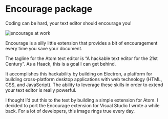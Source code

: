 # Encourage package

Coding can be hard, your text editor should encourage you!

![encourage at work](https://cloud.githubusercontent.com/assets/19977/15810806/21421734-2b57-11e6-9979-8a5092e6b417.png)

Encourage is a silly little extension that provides a bit of encouragement every time you save your document.


The tagline for the Atom text editor is “A hackable text editor for the 21st Century”. As a Haack, this is a goal I can get behind.

It accomplishes this hackability by building on Electron, a platform for building cross-platform desktop applications with web technology (HTML, CSS, and JavaScript). The ability to leverage these skills in order to extend your text editor is really powerful.

I thought I’d put this to the test by building a simple extension for Atom. I decided to port the Encourage extension for Visual Studio I wrote a while back. For a lot of developers, this image rings true every day.